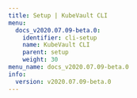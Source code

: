 ```yaml
---
title: Setup | KubeVault CLI
menu:
  docs_v2020.07.09-beta.0:
    identifier: cli-setup
    name: KubeVault CLI
    parent: setup
    weight: 30
menu_name: docs_v2020.07.09-beta.0
info:
  version: v2020.07.09-beta.0
---
```


